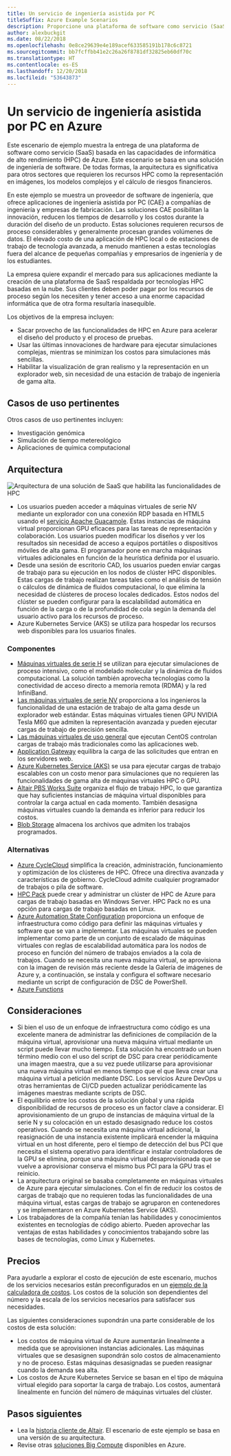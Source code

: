 ```yaml
---
title: Un servicio de ingeniería asistida por PC
titleSuffix: Azure Example Scenarios
description: Proporcione una plataforma de software como servicio (SaaS) de ingeniería asistida por PC (CAE) en Azure.
author: alexbuckgit
ms.date: 08/22/2018
ms.openlocfilehash: 0e8ce29639e4e189acef633585191b178c6c8721
ms.sourcegitcommit: bb7fcffbb41e2c26a26f8781df32825eb60df70c
ms.translationtype: HT
ms.contentlocale: es-ES
ms.lasthandoff: 12/20/2018
ms.locfileid: "53643873"
---
```

# <a name="a-computer-aided-engineering-service-on-azure"></a>Un servicio de ingeniería asistida por PC en Azure

Este escenario de ejemplo muestra la entrega de una plataforma de software como servicio (SaaS) basada en las capacidades de informática de alto rendimiento (HPC) de Azure. Este escenario se basa en una solución de ingeniería de software. De todas formas, la arquitectura es significativa para otros sectores que requieren los recursos HPC como la representación en imágenes, los modelos complejos y el cálculo de riesgos financieros.

En este ejemplo se muestra un proveedor de software de ingeniería, que ofrece aplicaciones de ingeniería asistida por PC (CAE) a compañías de ingeniería y empresas de fabricación. Las soluciones CAE posibilitan la innovación, reducen los tiempos de desarrollo y los costos durante la duración del diseño de un producto. Estas soluciones requieren recursos de proceso considerables y generalmente procesan grandes volúmenes de datos. El elevado costo de una aplicación de HPC local o de estaciones de trabajo de tecnología avanzada, a menudo mantienen a estas tecnologías fuera del alcance de pequeñas compañías y empresarios de ingeniería y de los estudiantes.

La empresa quiere expandir el mercado para sus aplicaciones mediante la creación de una plataforma de SaaS respaldada por tecnologías HPC basadas en la nube. Sus clientes deben poder pagar por los recursos de proceso según los necesiten y tener acceso a una enorme capacidad informática que de otra forma resultaría inasequible.

Los objetivos de la empresa incluyen:

- Sacar provecho de las funcionalidades de HPC en Azure para acelerar el diseño del producto y el proceso de pruebas.
- Usar las últimas innovaciones de hardware para ejecutar simulaciones complejas, mientras se minimizan los costos para simulaciones más sencillas.
- Habilitar la visualización de gran realismo y la representación en un explorador web, sin necesidad de una estación de trabajo de ingeniería de gama alta.

## <a name="relevant-use-cases"></a>Casos de uso pertinentes

Otros casos de uso pertinentes incluyen:

- Investigación genómica
- Simulación de tiempo metereológico
- Aplicaciones de química computacional

## <a name="architecture"></a>Arquitectura

![Arquitectura de una solución de SaaS que habilita las funcionalidades de HPC][architecture]

- Los usuarios pueden acceder a máquinas virtuales de serie NV mediante un explorador con una conexión RDP basada en HTML5 usando el [servicio Apache Guacamole](https://guacamole.apache.org/). Estas instancias de máquina virtual proporcionan GPU eficaces para las tareas de representación y colaboración. Los usuarios pueden modificar los diseños y ver los resultados sin necesidad de acceso a equipos portátiles o dispositivos móviles de alta gama. El programador pone en marcha máquinas virtuales adicionales en función de la heurística definida por el usuario.
- Desde una sesión de escritorio CAD, los usuarios pueden enviar cargas de trabajo para su ejecución en los nodos de clúster HPC disponibles. Estas cargas de trabajo realizan tareas tales como el análisis de tensión o cálculos de dinámica de fluidos computacional, lo que elimina la necesidad de clústeres de proceso locales dedicados. Estos nodos del clúster se pueden configurar para la escalabilidad automática en función de la carga o de la profundidad de cola según la demanda del usuario activo para los recursos de proceso.
- Azure Kubernetes Service (AKS) se utiliza para hospedar los recursos web disponibles para los usuarios finales.

### <a name="components"></a>Componentes

- [Máquinas virtuales de serie H](/azure/virtual-machines/linux/sizes-hpc) se utilizan para ejecutar simulaciones de proceso intensivo, como el modelado molecular y la dinámica de fluidos computacional. La solución también aprovecha tecnologías como la conectividad de acceso directo a memoria remota (RDMA) y la red InfiniBand.
- [Las máquinas virtuales de serie NV](/azure/virtual-machines/windows/sizes-gpu) proporciona a los ingenieros la funcionalidad de una estación de trabajo de alta gama desde un explorador web estándar. Estas máquinas virtuales tienen GPU NVIDIA Tesla M60 que admiten la representación avanzada y pueden ejecutar cargas de trabajo de precisión sencilla.
- [Las máquinas virtuales de uso general](/azure/virtual-machines/linux/sizes-general) que ejecutan CentOS controlan cargas de trabajo más tradicionales como las aplicaciones web.
- [Application Gateway](/azure/application-gateway/overview) equilibra la carga de las solicitudes que entran en los servidores web.
- [Azure Kubernetes Service (AKS)](/azure/aks/intro-kubernetes) se usa para ejecutar cargas de trabajo escalables con un costo menor para simulaciones que no requieren las funcionalidades de gama alta de máquinas virtuales HPC o GPU.
- [Altair PBS Works Suite](https://www.pbsworks.com/PBSProduct.aspx?n=PBS-Works-Suite&c=Overview-and-Capabilities) organiza el flujo de trabajo HPC, lo que garantiza que hay suficientes instancias de máquina virtual disponibles para controlar la carga actual en cada momento. También desasigna máquinas virtuales cuando la demanda es inferior para reducir los costos.
- [Blob Storage](/azure/storage/blobs/storage-blobs-introduction) almacena los archivos que admiten los trabajos programados.

### <a name="alternatives"></a>Alternativas

- [Azure CycleCloud](/azure/cyclecloud/overview) simplifica la creación, administración, funcionamiento y optimización de los clústeres de HPC. Ofrece una directiva avanzada y características de gobierno. CycleCloud admite cualquier programador de trabajos o pila de software.
- [HPC Pack](/azure/virtual-machines/windows/hpcpack-cluster-options) puede crear y administrar un clúster de HPC de Azure para cargas de trabajo basadas en Windows Server. HPC Pack no es una opción para cargas de trabajo basadas en Linux.
- [Azure Automation State Configuration](/azure/automation/automation-dsc-overview) proporciona un enfoque de infraestructura como código para definir las máquinas virtuales y software que se van a implementar. Las máquinas virtuales se pueden implementar como parte de un conjunto de escalado de máquinas virtuales con reglas de escalabilidad automática para los nodos de proceso en función del número de trabajos enviados a la cola de trabajos. Cuando se necesita una nueva máquina virtual, se aprovisiona con la imagen de revisión más reciente desde la Galería de imágenes de Azure y, a continuación, se instala y configura el software necesario mediante un script de configuración de DSC de PowerShell.
- [Azure Functions](/azure/azure-functions/functions-overview)

## <a name="considerations"></a>Consideraciones

- Si bien el uso de un enfoque de infraestructura como código es una excelente manera de administrar las definiciones de compilación de la máquina virtual, aprovisionar una nueva máquina virtual mediante un script puede llevar mucho tiempo. Esta solución ha encontrado un buen término medio con el uso del script de DSC para crear periódicamente una imagen maestra, que a su vez puede utilizarse para aprovisionar una nueva máquina virtual en menos tiempo que el que lleva crear una máquina virtual a petición mediante DSC. Los servicios Azure DevOps u otras herramientas de CI/CD pueden actualizar periódicamente las imágenes maestras mediante scripts de DSC.
- El equilibrio entre los costos de la solución global y una rápida disponibilidad de recursos de proceso es un factor clave a considerar. El aprovisionamiento de un grupo de instancias de máquina virtual de la serie N y su colocación en un estado desasignado reduce los costos operativos. Cuando se necesita una máquina virtual adicional, la reasignación de una instancia existente implicará encender la máquina virtual en un host diferente, pero el tiempo de detección del bus PCI que necesita el sistema operativo para identificar e instalar controladores de la GPU se elimina, porque una máquina virtual desaprovisionada que se vuelve a aprovisionar conserva el mismo bus PCI para la GPU tras el reinicio.
- La arquitectura original se basaba completamente en máquinas virtuales de Azure para ejecutar simulaciones. Con el fin de reducir los costos de cargas de trabajo que no requieren todas las funcionalidades de una máquina virtual, estas cargas de trabajo se agruparon en contenedores y se implementaron en Azure Kubernetes Service (AKS).
- Los trabajadores de la compañía tenían las habilidades y conocimientos existentes en tecnologías de código abierto. Pueden aprovechar las ventajas de estas habilidades y conocimientos trabajando sobre las bases de tecnologías, como Linux y Kubernetes.

## <a name="pricing"></a>Precios

Para ayudarle a explorar el costo de ejecución de este escenario, muchos de los servicios necesarios están preconfigurados en un [ejemplo de la calculadora de costos][calculator]. Los costos de la solución son dependientes del número y la escala de los servicios necesarios para satisfacer sus necesidades.

Las siguientes consideraciones supondrán una parte considerable de los costos de esta solución:

- Los costos de máquina virtual de Azure aumentarán linealmente a medida que se aprovisionen instancias adicionales. Las máquinas virtuales que se desasignen supondrán solo costos de almacenamiento y no de proceso. Estas máquinas desasignadas se pueden reasignar cuando la demanda sea alta.
- Los costos de Azure Kubernetes Service se basan en el tipo de máquina virtual elegido para soportar la carga de trabajo. Los costos, aumentará linealmente en función del número de máquinas virtuales del clúster.

## <a name="next-steps"></a>Pasos siguientes

- Lea la [historia cliente de Altair][source-document]. El escenario de este ejemplo se basa en una versión de su arquitectura.
- Revise otras [soluciones Big Compute](https://azure.microsoft.com/solutions/big-compute) disponibles en Azure.

<!-- links -->
[architecture]: ./media/architecture-hpc-saas.png
[source-document]: https://customers.microsoft.com/story/altair-manufacturing-azure
[calculator]: https://azure.com/e/3cb9ccdc893f41ffbcdb00c328178ccf
